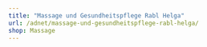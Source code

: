 ```yaml
---
title: "Massage und Gesundheitspflege Rabl Helga"
url: /adnet/massage-und-gesundheitspflege-rabl-helga/
shop: Massage
---
```

